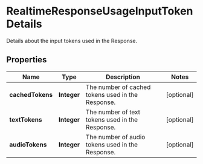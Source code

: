 

# RealtimeResponseUsageInputTokenDetails

Details about the input tokens used in the Response.

## Properties

| Name | Type | Description | Notes |
|------------ | ------------- | ------------- | -------------|
|**cachedTokens** | **Integer** | The number of cached tokens used in the Response. |  [optional] |
|**textTokens** | **Integer** | The number of text tokens used in the Response. |  [optional] |
|**audioTokens** | **Integer** | The number of audio tokens used in the Response. |  [optional] |



